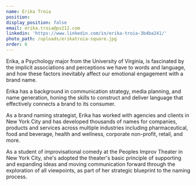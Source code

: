 ```yaml
---
name: Erika Troia
position:
display_position: false
email: erika.troia@ps212.com
linkedin: 'https://www.linkedin.com/in/erika-troia-3b4ba241/'
photo_path: /uploads/erikatroia-square.jpg
order: 6
---
```



Erika, a Psychology major from the University of Virginia, is fascinated by the implicit associations and perceptions we have to words and language, and how these factors inevitably affect our emotional engagement with a brand name.

Erika has a background in communication strategy, media planning, and name generation, honing the skills to construct and deliver language that effectively connects a brand to its consumer.

As a brand naming strategist, Erika has worked with agencies and clients in New York City and has developed thousands of names for companies, products and services across multiple industries including pharmaceutical, food and beverage, health and wellness, corporate non-profit, retail, and more.

As a student of improvisational comedy at the Peoples Improv Theater in New York City, she's adopted the theater's basic principle of supporting and expanding ideas and moving communication forward through the exploration of all viewpoints, as part of her strategic blueprint to the naming process.